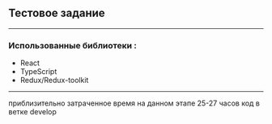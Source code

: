 ## Тестовое задание
---
### Использованные библиотеки :
- React
- TypeScript
- Redux/Redux-toolkit
---
приблизительно затраченное время на данном этапе 25-27 часов
код в ветке develop